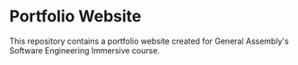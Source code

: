 # Portfolio Website
This repository contains a portfolio website created for General Assembly's Software Engineering Immersive course.

